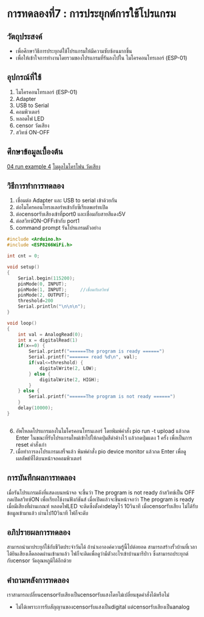 # การทดลองที่7 : การประยุกต์การใช้โปรแกรม

## วัตถุประสงค์
* เพื่อศึกษาวิธีการประยุกต์ใช้โปรแกรมให้มีความซับซ้อนมากขึ้น
* เพื่อให้เข้าใจการทำงานโดยรวมของโปรแกรมที่รันลงไปใน ไมโครคอนโทรเลอร์ (ESP-01)


## อุปกรณ์ที่ใช้
1. ไมโครคอนโทรเลอร์ (ESP-01)
2. Adapter
3. USB to Serial
4. คอมพิวเตอร์
5. หลอดไฟ LED
6. censor วัดเสียง
7. สวิทซ์ ON-OFF


## ศึกษาข้อมูลเบื้องต้น
[04 run example 4](https://www.youtube.com/watch?v=nFqoZT26U5k&t=88s)
[โมดูลไมโครโฟน วัดเสียง](https://www.modulemore.com/product/53/%E0%B9%82%E0%B8%A1%E0%B8%94%E0%B8%B9%E0%B8%A5%E0%B9%84%E0%B8%A1%E0%B9%82%E0%B8%84%E0%B8%A3%E0%B9%82%E0%B8%9F%E0%B8%99-%E0%B8%A7%E0%B8%B1%E0%B8%94%E0%B9%80%E0%B8%AA%E0%B8%B5%E0%B8%A2%E0%B8%87-microphone-sound-detection-sensor-module)


## วิธีการทำการทดลอง
1. เชื่อมต่อ Adapter และ USB to serial เข้าด้วยกัน
2. ต่อไมโครคอนโทรลเลอร์หเข้ากับซีเรียลพอร์ทเปิด 
3. ต่อcensorรับเสียงเข้าที่port0 และเชื่อมกับสายสีแดง5V
4. ต่อสวิทซ์ON-OFFเข้ากับ port1
5. command prompt รันโปรแกรมตัวอย่าง
```c
#include <Arduino.h>
#include <ESP8266WiFi.h>

int cnt = 0;

void setup()
{
	Serial.begin(115200);
	pinMode(0, INPUT);
	pinMode(1, INPUT);     //เชื่อมกับสวิทซ์
	pinMode(2, OUTPUT);
	threshold=200
	Serial.println("\n\n\n");
}

void loop()
{
	int val = AnalogRead(0);
	int x = digitalRead(1)
	if(x==0) {
		Serial.printf("======The program is ready ======")
		Serial.printf("======= read %d\n", val);
		if(val<=threshold) {
			digitalWrite(2, LOW);
		} else {
			digitalWrite(2, HIGH);
		}
	} else {
		Serial.printf("======The program is not ready ======")
	}
	delay(10000);
}
	
```
6. อัพโหลดโปรแกรมลงในไมโครคอนโทรนเลอร์ โดยพิมพ์คำสั่ง pio run -t upload แล้วกด Enter ในขณะที่รับโปรแกรมใหม่เข้าไปให้กดปุ่มสีดำค้างไว้ แล้วกดปุ่มแดง 1 ครั้ง เพื่อเป็นการ reset คำสั่งเก่า
7. เมื่อทำการลงโปรแกรมเสร็จแล้ว พิมพ์คำสั่ง pio device monitor แล้วกด Enter เพื่อดูผลลัพธ์ที่ได้บนหน้าจอคอมพิวเตอร์



## การบันทึกผลการทดลอง
เมื่อรันโปรแกรมดังที่แสดงบนหน้าจอ จะขึ้นว่า The program is not ready ถ้าสวิทซ์เป็น OFF กดเปิดสวิทซ์ON เพื่อเรียกใช้งานฟังก์ชันส์ เมื่อเปิดแล้วจะขึ้นหน้าจอว่า The program is ready เมื่อมีเสียงที่ผ่านเกณฑ์ หลอดไฟLED จะติดซึ่งตั้งค่าdelayไว้ 10วินาที เมื่อcensorรับเสียง ไม่ได้รับข้อมูลเข้ามาแล้ว ผ่านไป10วินาที ไฟก็จะดับ

## อภิปรายผลการทดลอง
สามารถนำมาประยุก์ใช้กับชีวิตประจำวันได้ ถ้านำเอาองค์ความรู้นี้ไปต่อยอด สามารถสร้างรั้วบ้านที่เวลาได้ยินเสียงเล็ดลอดผ่านเข้ามาแล้ว ไฟก็จะติดเพื่อดูว่ามีตัวอะไรเข้าบ้านมารึป่าว ซึ่งสามารถประยุกต์กับcensor วัดอุณหภูมิได้อีกด้วย

## คำถามหลังการทดลอง
เราสามารถเปลี่ยนcensorรับเสียงเป็นcensorรับแสงโดยไม่เปลี่ยนชุดคำสั่งได้หรือไม่
* ไม่ได้เพราะการรับสัญญานของcensorรับแสงเป็นdigital แต่censorรับเสียงเป็นanalog
